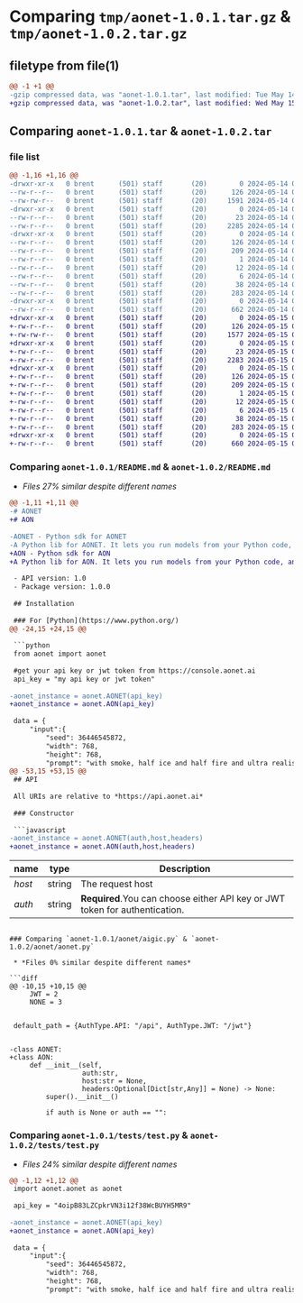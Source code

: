 # Comparing `tmp/aonet-1.0.1.tar.gz` & `tmp/aonet-1.0.2.tar.gz`

## filetype from file(1)

```diff
@@ -1 +1 @@
-gzip compressed data, was "aonet-1.0.1.tar", last modified: Tue May 14 03:42:43 2024, max compression
+gzip compressed data, was "aonet-1.0.2.tar", last modified: Wed May 15 06:17:48 2024, max compression
```

## Comparing `aonet-1.0.1.tar` & `aonet-1.0.2.tar`

### file list

```diff
@@ -1,16 +1,16 @@
-drwxr-xr-x   0 brent      (501) staff       (20)        0 2024-05-14 03:42:43.751070 aonet-1.0.1/
--rw-r--r--   0 brent      (501) staff       (20)      126 2024-05-14 03:42:43.750788 aonet-1.0.1/PKG-INFO
--rw-rw-r--   0 brent      (501) staff       (20)     1591 2024-05-14 03:40:18.000000 aonet-1.0.1/README.md
-drwxr-xr-x   0 brent      (501) staff       (20)        0 2024-05-14 03:42:43.748789 aonet-1.0.1/aonet/
--rw-r--r--   0 brent      (501) staff       (20)       23 2024-05-14 03:38:37.000000 aonet-1.0.1/aonet/__init__.py
--rw-r--r--   0 brent      (501) staff       (20)     2285 2024-05-14 03:38:52.000000 aonet-1.0.1/aonet/aigic.py
-drwxr-xr-x   0 brent      (501) staff       (20)        0 2024-05-14 03:42:43.750523 aonet-1.0.1/aonet.egg-info/
--rw-r--r--   0 brent      (501) staff       (20)      126 2024-05-14 03:42:43.000000 aonet-1.0.1/aonet.egg-info/PKG-INFO
--rw-r--r--   0 brent      (501) staff       (20)      209 2024-05-14 03:42:43.000000 aonet-1.0.1/aonet.egg-info/SOURCES.txt
--rw-r--r--   0 brent      (501) staff       (20)        1 2024-05-14 03:42:43.000000 aonet-1.0.1/aonet.egg-info/dependency_links.txt
--rw-r--r--   0 brent      (501) staff       (20)       12 2024-05-14 03:42:43.000000 aonet-1.0.1/aonet.egg-info/requires.txt
--rw-r--r--   0 brent      (501) staff       (20)        6 2024-05-14 03:42:43.000000 aonet-1.0.1/aonet.egg-info/top_level.txt
--rw-r--r--   0 brent      (501) staff       (20)       38 2024-05-14 03:42:43.751206 aonet-1.0.1/setup.cfg
--rw-r--r--   0 brent      (501) staff       (20)      283 2024-05-14 03:41:12.000000 aonet-1.0.1/setup.py
-drwxr-xr-x   0 brent      (501) staff       (20)        0 2024-05-14 03:42:43.750245 aonet-1.0.1/tests/
--rw-r--r--   0 brent      (501) staff       (20)      662 2024-05-14 03:39:19.000000 aonet-1.0.1/tests/test.py
+drwxr-xr-x   0 brent      (501) staff       (20)        0 2024-05-15 06:17:48.221433 aonet-1.0.2/
+-rw-r--r--   0 brent      (501) staff       (20)      126 2024-05-15 06:17:48.221166 aonet-1.0.2/PKG-INFO
+-rw-rw-r--   0 brent      (501) staff       (20)     1577 2024-05-15 06:16:49.000000 aonet-1.0.2/README.md
+drwxr-xr-x   0 brent      (501) staff       (20)        0 2024-05-15 06:17:48.218608 aonet-1.0.2/aonet/
+-rw-r--r--   0 brent      (501) staff       (20)       23 2024-05-15 06:16:41.000000 aonet-1.0.2/aonet/__init__.py
+-rw-r--r--   0 brent      (501) staff       (20)     2283 2024-05-15 06:16:43.000000 aonet-1.0.2/aonet/aonet.py
+drwxr-xr-x   0 brent      (501) staff       (20)        0 2024-05-15 06:17:48.220899 aonet-1.0.2/aonet.egg-info/
+-rw-r--r--   0 brent      (501) staff       (20)      126 2024-05-15 06:17:48.000000 aonet-1.0.2/aonet.egg-info/PKG-INFO
+-rw-r--r--   0 brent      (501) staff       (20)      209 2024-05-15 06:17:48.000000 aonet-1.0.2/aonet.egg-info/SOURCES.txt
+-rw-r--r--   0 brent      (501) staff       (20)        1 2024-05-15 06:17:48.000000 aonet-1.0.2/aonet.egg-info/dependency_links.txt
+-rw-r--r--   0 brent      (501) staff       (20)       12 2024-05-15 06:17:48.000000 aonet-1.0.2/aonet.egg-info/requires.txt
+-rw-r--r--   0 brent      (501) staff       (20)        6 2024-05-15 06:17:48.000000 aonet-1.0.2/aonet.egg-info/top_level.txt
+-rw-r--r--   0 brent      (501) staff       (20)       38 2024-05-15 06:17:48.221597 aonet-1.0.2/setup.cfg
+-rw-r--r--   0 brent      (501) staff       (20)      283 2024-05-15 06:17:20.000000 aonet-1.0.2/setup.py
+drwxr-xr-x   0 brent      (501) staff       (20)        0 2024-05-15 06:17:48.220647 aonet-1.0.2/tests/
+-rw-r--r--   0 brent      (501) staff       (20)      660 2024-05-15 06:16:46.000000 aonet-1.0.2/tests/test.py
```

### Comparing `aonet-1.0.1/README.md` & `aonet-1.0.2/README.md`

 * *Files 27% similar despite different names*

```diff
@@ -1,11 +1,11 @@
-# AONET
+# AON
 
-AONET - Python sdk for AONET
-A Python lib for AONET. It lets you run models from your Python code, and everything else you can do with AONET HTTP API.
+AON - Python sdk for AON
+A Python lib for AON. It lets you run models from your Python code, and everything else you can do with AON HTTP API.
 
 - API version: 1.0
 - Package version: 1.0.0
 
 ## Installation
 
 ### For [Python](https://www.python.org/)
@@ -24,15 +24,15 @@
 
 ```python
 from aonet import aonet
 
 #get your api key or jwt token from https://console.aonet.ai
 api_key = "my api key or jwt token"
 
-aonet_instance = aonet.AONET(api_key)
+aonet_instance = aonet.AON(api_key)
 
 data = {
     "input":{
         "seed": 36446545872,
         "width": 768,
         "height": 768,
         "prompt": "with smoke, half ice and half fire and ultra realistic in detail.wolf, typography, dark fantasy, wildlife photography, vibrant, cinematic and on a black background",
@@ -53,15 +53,15 @@
 ## API
 
 All URIs are relative to *https://api.aonet.ai*
 
 ### Constructor
 
 ```javascript
-aonet_instance = aonet.AONET(auth,host,headers)
+aonet_instance = aonet.AON(auth,host,headers)
 ```
 
 name | type | Description
 ------------ | ------------- | -------------
 *host* | string | The request host
 *auth* | string | **Required**.You can choose either API key or JWT token for authentication.
```

### Comparing `aonet-1.0.1/aonet/aigic.py` & `aonet-1.0.2/aonet/aonet.py`

 * *Files 0% similar despite different names*

```diff
@@ -10,15 +10,15 @@
     JWT = 2
     NONE = 3
 
 
 default_path = {AuthType.API: "/api", AuthType.JWT: "/jwt"}
 
 
-class AONET:
+class AON:
     def __init__(self,
                  auth:str,
                  host:str = None,
                  headers:Optional[Dict[str,Any]] = None) -> None:
         super().__init__()
 
         if auth is None or auth == "":
```

### Comparing `aonet-1.0.1/tests/test.py` & `aonet-1.0.2/tests/test.py`

 * *Files 24% similar despite different names*

```diff
@@ -1,12 +1,12 @@
 import aonet.aonet as aonet
 
 api_key = "4oipB83LZCpkrVN3i12f38WcBUYH5MR9"
 
-aonet_instance = aonet.AONET(api_key)
+aonet_instance = aonet.AON(api_key)
 
 data = {
     "input":{
         "seed": 36446545872,
         "width": 768,
         "height": 768,
         "prompt": "with smoke, half ice and half fire and ultra realistic in detail.wolf, typography, dark fantasy, wildlife photography, vibrant, cinematic and on a black background",
```

